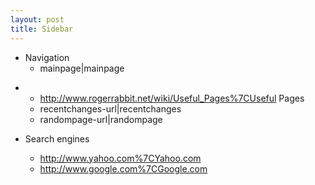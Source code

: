 ```yaml
---
layout: post 
title: Sidebar
---
```


-   Navigation
    -   mainpage\|mainpage

<!-- -->

-   -   <http://www.rogerrabbit.net/wiki/Useful_Pages%7CUseful> Pages
    -   recentchanges-url\|recentchanges
    -   randompage-url\|randompage

-   Search engines
    -   <http://www.yahoo.com%7CYahoo.com>
    -   <http://www.google.com%7CGoogle.com>
